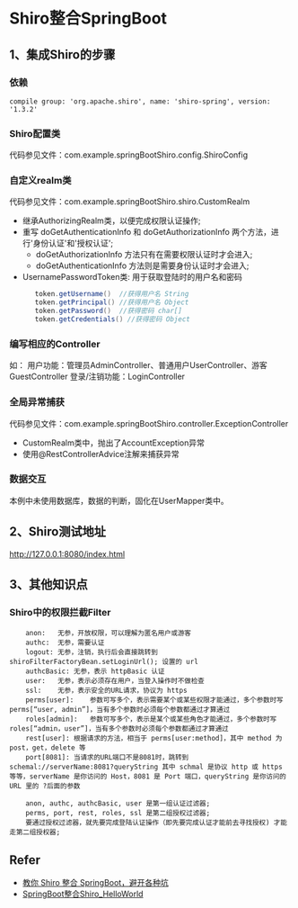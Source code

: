 
# Shiro整合SpringBoot

## 1、集成Shiro的步骤
### 依赖
```text
compile group: 'org.apache.shiro', name: 'shiro-spring', version: '1.3.2'
```
### Shiro配置类
代码参见文件：com.example.springBootShiro.config.ShiroConfig
### 自定义realm类
代码参见文件：com.example.springBootShiro.shiro.CustomRealm
 - 继承AuthorizingRealm类，以便完成权限认证操作;
 - 重写 doGetAuthenticationInfo 和 doGetAuthorizationInfo 两个方法，进行'身份认证'和'授权认证';
    - doGetAuthorizationInfo 方法只有在需要权限认证时才会进入;
    - doGetAuthenticationInfo 方法则是需要身份认证时才会进入;
 - UsernamePasswordToken类: 用于获取登陆时的用户名和密码
    ```java
       token.getUsername()  //获得用户名 String
       token.getPrincipal() //获得用户名 Object 
       token.getPassword()  //获得密码 char[]
       token.getCredentials() //获得密码 Object
    ```
### 编写相应的Controller
如：
用户功能：管理员AdminController、普通用户UserController、游客GuestController
登录/注销功能：LoginController
### 全局异常捕获
代码参见文件：com.example.springBootShiro.controller.ExceptionController
- CustomRealm类中，抛出了AccountException异常
- 使用@RestControllerAdvice注解来捕获异常
### 数据交互
本例中未使用数据库，数据的判断，固化在UserMapper类中。

## 2、Shiro测试地址
http://127.0.0.1:8080/index.html

## 3、其他知识点
### Shiro中的权限拦截Filter
```text
    anon:	无参，开放权限，可以理解为匿名用户或游客
    authc:	无参，需要认证
    logout:	无参，注销，执行后会直接跳转到shiroFilterFactoryBean.setLoginUrl(); 设置的 url
    authcBasic:	无参，表示 httpBasic 认证
    user:	无参，表示必须存在用户，当登入操作时不做检查
    ssl:	无参，表示安全的URL请求，协议为 https
    perms[user]:	参数可写多个，表示需要某个或某些权限才能通过，多个参数时写 perms[“user, admin”]，当有多个参数时必须每个参数都通过才算通过
    roles[admin]:	参数可写多个，表示是某个或某些角色才能通过，多个参数时写 roles[“admin，user”]，当有多个参数时必须每个参数都通过才算通过
    rest[user]:	根据请求的方法，相当于 perms[user:method]，其中 method 为 post，get，delete 等
    port[8081]:	当请求的URL端口不是8081时，跳转到schemal://serverName:8081?queryString 其中 schmal 是协议 http 或 https 等等，serverName 是你访问的 Host，8081 是 Port 端口，queryString 是你访问的 URL 里的 ?后面的参数
```
```text
    anon, authc, authcBasic, user 是第一组认证过滤器;
    perms, port, rest, roles, ssl 是第二组授权过滤器;
    要通过授权过滤器，就先要完成登陆认证操作（即先要完成认证才能前去寻找授权) 才能走第二组授权器;
```
## Refer
- [教你 Shiro 整合 SpringBoot，避开各种坑](https://blog.csdn.net/weixin_38132621/article/details/80216056)
- [SpringBoot整合Shiro_HelloWorld](https://blog.csdn.net/qq_37171353/article/details/78893282)
